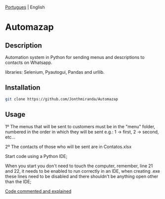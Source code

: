 [Portugues](https://github.com/Jonthmiranda/Automazap/blob/main/README%20pt-br.md) | English

# Automazap

## Description

Automation system in Python for sending menus and descriptions to contacts on Whatsapp.

libraries: Selenium, Pyautogui, Pandas and urllib.

## Installation

```bash
git clone https://github.com/Jonthmiranda/Automazap
```

## Usage
1º The menus that will be sent to customers must be in the "menu" folder, numbered in the order in which they will be sent e.g.: 1 -> first, 2 -> second, etc...

2º The contacts of those who will be sent are in Contatos.xlsx

Start code using a Python IDE;

When you start you don't need to touch the computer, remember, line 21 and 22, it needs to be enabled to run correctly in an IDE, when creating .exe these lines need to be disabled and there shouldn't be anything open other than the IDE;

[Code commented and explained](https://github.com/Jonthmiranda/Automazap/blob/main/Automazap.py)
